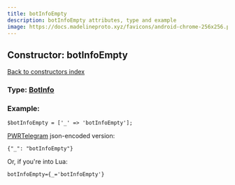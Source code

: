 ```yaml
---
title: botInfoEmpty
description: botInfoEmpty attributes, type and example
image: https://docs.madelineproto.xyz/favicons/android-chrome-256x256.png
---
```

## Constructor: botInfoEmpty  
[Back to constructors index](index.md)






### Type: [BotInfo](../types/BotInfo.md)


### Example:

```
$botInfoEmpty = ['_' => 'botInfoEmpty'];
```  

[PWRTelegram](https://pwrtelegram.xyz) json-encoded version:

```
{"_": "botInfoEmpty"}
```


Or, if you're into Lua:  


```
botInfoEmpty={_='botInfoEmpty'}

```


